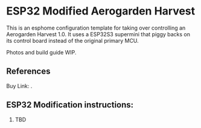 # ESP32 Modified Aerogarden Harvest
This is an esphome configuration template for taking over controlling an Aerogarden Harvest 1.0.
It uses a ESP32S3 supermini that piggy backs on its control board instead of the original primary MCU.

Photos and build guide WIP.

## References
Buy Link: .

## ESP32 Modification instructions:
1. TBD